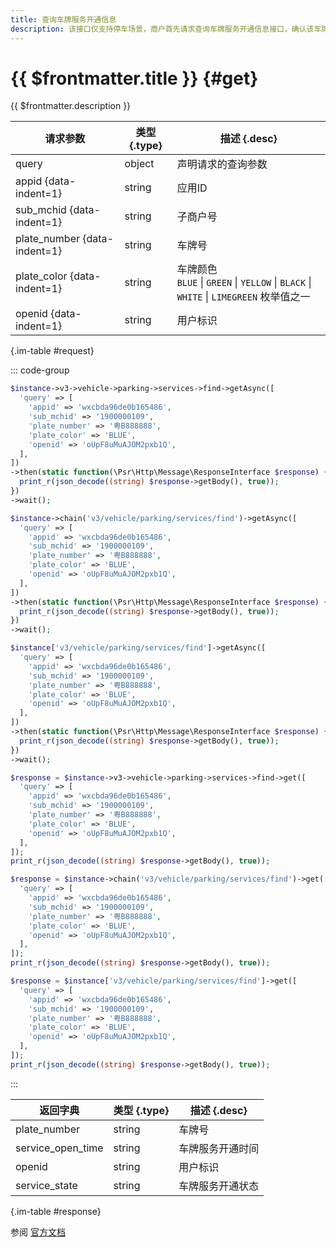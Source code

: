 ```yaml
---
title: 查询车牌服务开通信息
description: 该接口仅支持停车场景，商户首先请求查询车牌服务开通信息接口，确认该车牌，是否被该用户开通车主服务。
---
```


# {{ $frontmatter.title }} {#get}

{{ $frontmatter.description }}

| 请求参数 | 类型 {.type} | 描述 {.desc}
| --- | --- | ---
| query | object | 声明请求的查询参数
| appid {data-indent=1} | string | 应用ID
| sub_mchid {data-indent=1} | string | 子商户号
| plate_number {data-indent=1} | string | 车牌号
| plate_color {data-indent=1} | string | 车牌颜色<br/>`BLUE` \| `GREEN` \| `YELLOW` \| `BLACK` \| `WHITE` \| `LIMEGREEN` 枚举值之一
| openid {data-indent=1} | string | 用户标识

{.im-table #request}

::: code-group

```php [异步纯链式]
$instance->v3->vehicle->parking->services->find->getAsync([
  'query' => [
    'appid' => 'wxcbda96de0b165486',
    'sub_mchid' => '1900000109',
    'plate_number' => '粤B888888',
    'plate_color' => 'BLUE',
    'openid' => 'oUpF8uMuAJOM2pxb1Q',
  ],
])
->then(static function(\Psr\Http\Message\ResponseInterface $response) {
  print_r(json_decode((string) $response->getBody(), true));
})
->wait();
```

```php [异步声明式]
$instance->chain('v3/vehicle/parking/services/find')->getAsync([
  'query' => [
    'appid' => 'wxcbda96de0b165486',
    'sub_mchid' => '1900000109',
    'plate_number' => '粤B888888',
    'plate_color' => 'BLUE',
    'openid' => 'oUpF8uMuAJOM2pxb1Q',
  ],
])
->then(static function(\Psr\Http\Message\ResponseInterface $response) {
  print_r(json_decode((string) $response->getBody(), true));
})
->wait();
```

```php [异步属性式]
$instance['v3/vehicle/parking/services/find']->getAsync([
  'query' => [
    'appid' => 'wxcbda96de0b165486',
    'sub_mchid' => '1900000109',
    'plate_number' => '粤B888888',
    'plate_color' => 'BLUE',
    'openid' => 'oUpF8uMuAJOM2pxb1Q',
  ],
])
->then(static function(\Psr\Http\Message\ResponseInterface $response) {
  print_r(json_decode((string) $response->getBody(), true));
})
->wait();
```

```php [同步纯链式]
$response = $instance->v3->vehicle->parking->services->find->get([
  'query' => [
    'appid' => 'wxcbda96de0b165486',
    'sub_mchid' => '1900000109',
    'plate_number' => '粤B888888',
    'plate_color' => 'BLUE',
    'openid' => 'oUpF8uMuAJOM2pxb1Q',
  ],
]);
print_r(json_decode((string) $response->getBody(), true));
```

```php [同步声明式]
$response = $instance->chain('v3/vehicle/parking/services/find')->get([
  'query' => [
    'appid' => 'wxcbda96de0b165486',
    'sub_mchid' => '1900000109',
    'plate_number' => '粤B888888',
    'plate_color' => 'BLUE',
    'openid' => 'oUpF8uMuAJOM2pxb1Q',
  ],
]);
print_r(json_decode((string) $response->getBody(), true));
```

```php [同步属性式]
$response = $instance['v3/vehicle/parking/services/find']->get([
  'query' => [
    'appid' => 'wxcbda96de0b165486',
    'sub_mchid' => '1900000109',
    'plate_number' => '粤B888888',
    'plate_color' => 'BLUE',
    'openid' => 'oUpF8uMuAJOM2pxb1Q',
  ],
]);
print_r(json_decode((string) $response->getBody(), true));
```

:::

| 返回字典 | 类型 {.type} | 描述 {.desc}
| --- | --- | ---
| plate_number | string | 车牌号
| service_open_time | string | 车牌服务开通时间
| openid | string | 用户标识
| service_state | string | 车牌服务开通状态

{.im-table #response}

参阅 [官方文档](https://pay.weixin.qq.com/wiki/doc/apiv3_partner/apis/chapter8_8_1.shtml)
